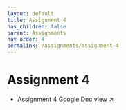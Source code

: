 ```yaml
---
layout: default
title: Assignment 4
has_children: false
parent: Assignments
nav_order: 4
permalink: /assignments/assignment-4
---
```


<h1>Assignment 4</h1>

- Assignment 4 Google Doc <a href="https://docs.google.com/document/d/15HV3Lwl0MfZ-Rrw_ElxCn28E41gj1NSmLfXfBvn4jh0/edit?usp=sharing" target="_blank" rel="noopener">view &#x2197;</a>
